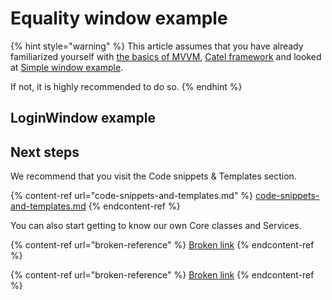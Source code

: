 # Equality window example

{% hint style="warning" %}
This article assumes that you have already familiarized yourself with [the basics of MVVM](../mvvm.md), [Catel framework](./) and looked at [Simple window example](simple-window-example.md).

If not, it is highly recommended to do so.
{% endhint %}

## LoginWindow example

## Next steps

We recommend that you visit the Сode snippets & Templates section.

{% content-ref url="code-snippets-and-templates.md" %}
[code-snippets-and-templates.md](code-snippets-and-templates.md)
{% endcontent-ref %}

You can also start getting to know our own Core classes and Services.

{% content-ref url="broken-reference" %}
[Broken link](broken-reference)
{% endcontent-ref %}

{% content-ref url="broken-reference" %}
[Broken link](broken-reference)
{% endcontent-ref %}
